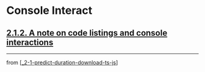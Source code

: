 # Console Interact

## [**2.1.2.** A note on code listings and console interactions](https://livebook.manning.com/book/deep-learning-with-javascript/chapter-2/14)

---
from [[_2-1-predict-duration-download-ts-js]]

[//begin]: # "Autogenerated link references for markdown compatibility"
[_2-1-predict-duration-download-ts-js]: _2-1-predict-duration-download-ts-js.md "Predict TF.js Download"
[//end]: # "Autogenerated link references"